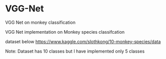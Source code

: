 # VGG-Net
VGG Net on monkey classification

VGG  Net implementation on Monkey species classifcation

dataset below
https://www.kaggle.com/slothkong/10-monkey-species/data

Note:
Dataset has 10 classes but I have implemented only 5 classes
